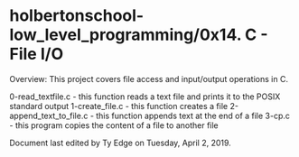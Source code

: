 # holbertonschool-low_level_programming/0x14. C - File I/O


Overview: This project covers file access and input/output operations in C.


0-read_textfile.c - this function reads a text file and prints it to the POSIX standard output
1-create_file.c - this function creates a file
2-append_text_to_file.c - this function appends text at the end of a file
3-cp.c - this program copies the content of a file to another file

Document last edited by Ty Edge on Tuesday, April 2, 2019.